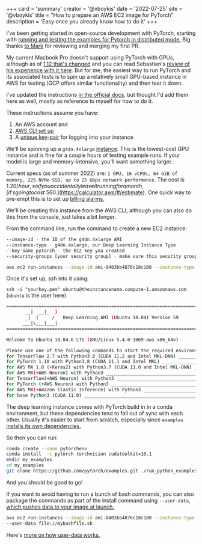 +++
card = 'summary'
creator = '@vboykis'
date = '2022-07-25'
site = '@vboykis'
title = "How to prepare an AWS EC2 image for PyTorch"
description = 'Easy once you already know how to do it'
+++

I've been getting started in open-source development with PyTorch, starting with [running and testing the examples for Pytorch in distributed mode.](https://github.com/pytorch/examples/pull/988) Big thanks [to Mark](https://twitter.com/marksaroufim) for reviewing and merging my first PR. 

My current Macbook Pro doesn't support using PyTorch with GPUs, although as of [1.12 that's changed](https://pytorch.org/blog/introducing-accelerated-pytorch-training-on-mac/) and you can read Sebastian's [review of his experience with it here](https://sebastianraschka.com/blog/2022/pytorch-m1-gpu.html). But for me, the easiest way to run PyTorch and its associated tests is to spin up a relatively small GPU-based instance in AWS for testing (GCP offers similar functionality) and then tear it down. 

I've updated the instructions [in the official docs](https://github.com/pytorch/examples/blob/main/CONTRIBUTING.md#for-bug-fixes), but thought I'd add them here as well, mostly as reference to myself for how to do it. 

These instructions assume you have: 
1) An AWS account and 
2) [AWS CLI set up](https://aws.amazon.com/cli/)
3) A [unique key-pair](https://docs.aws.amazon.com/AWSEC2/latest/UserGuide/ec2-key-pairs.html) for logging into your instance


We'll be spinning up  a `g4dn.4xlarge` [instance](https://aws.amazon.com/ec2/instance-types/g4/). This is the lowest-cost GPU instance and is fine for a couple hours of testing example runs. If your model is large and memory-intensive, you'll want something larger. 

Current specs (as of summer 2022) are: `1 GPU, 16 vCPUs, 64 GiB of memory, 225 NVMe SSD, up to 25 Gbps network performance`. The cost is $1.20/hour, so if you accidentally leave it running for a month, [it's going to cost ~$560.](https://calculator.aws/#/estimate). One quick way to pre-empt this is to set up [billing alarms.](https://docs.aws.amazon.com/AmazonCloudWatch/latest/monitoring/monitor_estimated_charges_with_cloudwatch.html) 

We'll be creating this instance from the AWS CLI, although you can also do this from the console, just takes a bit longer. 

From the command line, run the command to create a new EC2 instance: 

```bash
--image-id - the ID of the g4dn.4xlarge AMI
--instance-type - g4dn.4xlarge, our Deep Learning Instance Type
--key-name pytorch - the EC2 key you created
--security-groups [your security group] - make sure this security group has ingress/egress for port 80, 22, and 443
```

```bash
aws ec2 run-instances --image-id ami-0403bb4876c18c180 --instance-type g4dn.4xlarge --key-name pytorch  --security-groups [your security group]
```

Once it's set up, ssh into it using: 

`ssh -i "yourkey.pem" ubuntu@theinstancename.compute-1.amazonaws.com` (`ubuntu` is the user here)

```bash
=============================================================================
       __|  __|_  )
       _|  (     /   Deep Learning AMI (Ubuntu 18.04) Version 59
      ___|\___|___|
=============================================================================

Welcome to Ubuntu 18.04.6 LTS (GNU/Linux 5.4.0-1069-aws x86_64v)

Please use one of the following commands to start the required environment with the framework of your choice:
for TensorFlow 2.7 with Python3.8 (CUDA 11.2 and Intel MKL-DNN) ____________________________ source activate tensorflow2_p38
for PyTorch 1.10 with Python3.8 (CUDA 11.1 and Intel MKL) ______________________________________ source activate pytorch_p38
for AWS MX 1.8 (+Keras2) with Python3.7 (CUDA 11.0 and Intel MKL-DNN) ____________________________ source activate mxnet_p37
for AWS MX(+AWS Neuron) with Python3 __________________________________________________ source activate aws_neuron_mxnet_p36
for Tensorflow(+AWS Neuron) with Python3 _________________________________________ source activate aws_neuron_tensorflow_p36
for PyTorch (+AWS Neuron) with Python3 ______________________________________________ source activate aws_neuron_pytorch_p36
for AWS MX(+Amazon Elastic Inference) with Python3 ______________________________________ source activate amazonei_mxnet_p36
for base Python3 (CUDA 11.0) _______________________________________________________________________ source activate python3
```
The deep learning instance comes with PyTorch build in in a conda environment, but these dependencies tend to fall out of sync with each other. Usually it's easier to start from scratch, especially since `examples` [installs its own dependencies.](https://github.com/pytorch/examples/blob/7ed7ac7b01add7ca29d45f25700e73a4b517ccea/run_python_examples.sh#L41) 

So then you can run: 

```bash
conda create --name pytorchenv 
conda install  -c pytorch torchvision cudatoolkit=10.1 
mkdir my_examples 
cd my_examples 
git clone https://github.com/pytorch/examples.git ./run_python_examples.sh "install_deps"
```

And you should be good to go!

If you want to avoid having to run a bunch of bash commands, you can also package the commands as part of the install command using `--user-data`, [which pushes data to your image at launch.](https://docs.aws.amazon.com/AWSEC2/latest/UserGuide/user-data.html) 


```bash
aws ec2 run-instances --image-id ami-0403bb4876c18c180 --instance-type g4dn.4xlarge --key-name pytorch  --security-groups [your security group]
--user-data file://mybashfile.sh
```

Here's [more on how user-data works.](https://docs.aws.amazon.com/AWSEC2/latest/UserGuide/user-data.html) 



